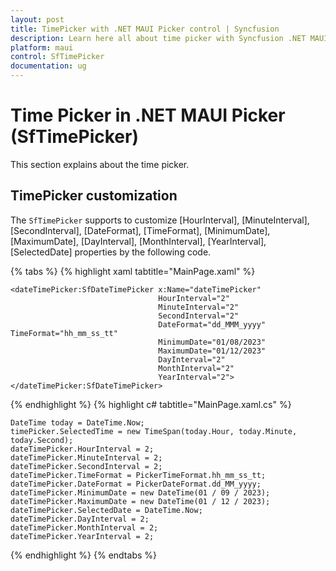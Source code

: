 ```yaml
---
layout: post
title: TimePicker with .NET MAUI Picker control | Syncfusion
description: Learn here all about time picker with Syncfusion .NET MAUI Picker (SfPicker) control.
platform: maui
control: SfTimePicker
documentation: ug
---
```


# Time Picker in .NET MAUI Picker (SfTimePicker)

This section explains about the time picker.

## TimePicker customization

The `SfTimePicker` supports to customize [HourInterval], [MinuteInterval], [SecondInterval], [DateFormat], [TimeFormat], [MinimumDate], [MaximumDate], [DayInterval], [MonthInterval], [YearInterval], [SelectedDate] properties by the following code.

{% tabs %}
{% highlight xaml tabtitle="MainPage.xaml" %}

<?xml version="1.0" encoding="utf-8" ?>
<ContentPage xmlns="http://schemas.microsoft.com/dotnet/2021/maui"
             xmlns:x="http://schemas.microsoft.com/winfx/2009/xaml"
             xmlns:dateTimePicker="clr-namespace:Syncfusion.Maui.Picker;assembly=Syncfusion.Maui.Picker"
             x:Class="Picker_29.MainPage">

    <dateTimePicker:SfDateTimePicker x:Name="dateTimePicker"
                                     HourInterval="2"
                                     MinuteInterval="2"
                                     SecondInterval="2"
                                     DateFormat="dd_MMM_yyyy" TimeFormat="hh_mm_ss_tt"
                                     MinimumDate="01/08/2023" 
                                     MaximumDate="01/12/2023"
                                     DayInterval="2"
                                     MonthInterval="2"
                                     YearInterval="2">
    </dateTimePicker:SfDateTimePicker>
</ContentPage>

{% endhighlight %}
{% highlight c# tabtitle="MainPage.xaml.cs" %}

    DateTime today = DateTime.Now;
    timePicker.SelectedTime = new TimeSpan(today.Hour, today.Minute, today.Second);
    dateTimePicker.HourInterval = 2;
    dateTimePicker.MinuteInterval = 2;
    dateTimePicker.SecondInterval = 2;
    dateTimePicker.TimeFormat = PickerTimeFormat.hh_mm_ss_tt;
    dateTimePicker.DateFormat = PickerDateFormat.dd_MM_yyyy;
    dateTimePicker.MinimumDate = new DateTime(01 / 09 / 2023);
    dateTimePicker.MaximumDate = new DateTime(01 / 12 / 2023);
    dateTimePicker.SelectedDate = DateTime.Now;
    dateTimePicker.DayInterval = 2;
    dateTimePicker.MonthInterval = 2;
    dateTimePicker.YearInterval = 2;
    
{% endhighlight %}
{% endtabs %}

